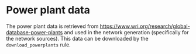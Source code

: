# Power plant data

The power plant data is retrieved from https://www.wri.org/research/global-database-power-plants and used in the network generation (specifically for the network sources). This data can be downloaded by the `download_powerplants` rule.